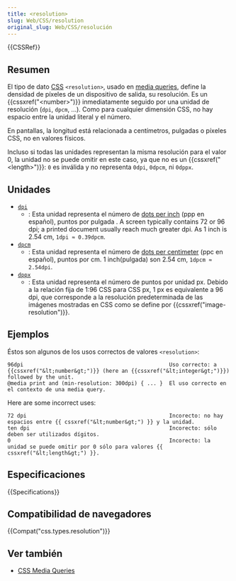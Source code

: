 ```yaml
---
title: <resolution>
slug: Web/CSS/resolution
original_slug: Web/CSS/resolución
---
```


{{CSSRef}}

## Resumen

El tipo de dato [CSS](/es/docs/Web/CSS) `<resolution>`, usado en [media queries](/es/docs/Web/Guide/CSS/Media_queries), define la densidad de píxeles de un dispositivo de salida, su resolución. Es un {{cssxref("&lt;number&gt;")}} inmediatamente seguido por una unidad de resolución (`dpi`, `dpcm`, ...). Como para cualquier dimensión CSS, no hay espacio entre la unidad literal y el número.

En pantallas, la longitud está relacionada a centímetros, pulgadas o píxeles CSS, no en valores físicos.

Incluso si todas las unidades representan la misma resolución para el valor 0, la unidad no se puede omitir en este caso, ya que no es un {{cssxref("&lt;length&gt;")}}: `0` es inválida y no representa `0dpi`, `0dpcm`, ni `0dppx`.

## Unidades

- [`dpi`]()
  - : Esta unidad representa el número de [dots per inch](http://en.wikipedia.org/wiki/Dots_per_inch) (ppp en español), puntos por pulgada . A screen typically contains 72 or 96 dpi; a printed document usually reach much greater dpi. As 1 inch is 2.54 cm, `1dpi ≈ 0.39dpcm`.
- [`dpcm`]()
  - : Esta unidad representa el número de [dots per centimeter](http://en.wikipedia.org/wiki/Dots_per_centimetre) (ppc en español), puntos por cm. 1 inch(pulgada) son 2.54 cm, `1dpcm ≈ 2.54dpi`.
- [`dppx`]()
  - : Esta unidad representa el número de puntos por unidad px. Debido a la relación fija de 1:96 CSS para CSS px, 1 px es equivalente a 96 dpi, que corresponde a la resolución predeterminada de las imágenes mostradas en CSS como se define por {{cssxref("image-resolution")}}.

## Ejemplos

Éstos son algunos de los usos correctos de valores `<resolution>`:

```
96dpi                                              Uso correcto: a {{cssxref("&lt;number&gt;")}} (here an {{cssxref("&lt;integer&gt;")}}) followed by the unit.
@media print and (min-resolution: 300dpi) { ... }  El uso correcto en el contexto de una media query.
```

Here are some incorrect uses:

```
72 dpi                                             Incorecto: no hay espacios entre {{ cssxref("&lt;number&gt;") }} y la unidad.
ten dpi                                            Incorecto: sólo deben ser utilizados dígitos.
0                                                  Incorecto: la unidad se puede omitir por 0 sólo para valores {{ cssxref("&lt;length&gt;") }}.
```

## Especificaciones

{{Specifications}}

## Compatibilidad de navegadores

{{Compat("css.types.resolution")}}

## Ver también

- [CSS Media Queries](/es/docs/Web/Guide/CSS/Media_queries)
